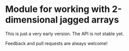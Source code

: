 # Module for working with 2-dimensional jagged arrays

This is just a very early version. The API is not stable yet.

Feedback and pull requests are always welcome!
